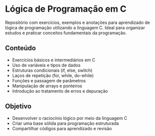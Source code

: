 # Lógica de Programação em C

Repositório com exercícios, exemplos e anotações para aprendizado de lógica de programação utilizando a linguagem C. Ideal para organizar estudos e praticar conceitos fundamentais da programação.

## Conteúdo

- Exercícios básicos e intermediários em C
- Uso de variáveis e tipos de dados
- Estruturas condicionais (if, else, switch)
- Laços de repetição (for, while, do-while)
- Funções e passagem de parâmetros
- Manipulação de arrays e ponteiros
- Introdução ao tratamento de erros e depuração

## Objetivo

- Desenvolver o raciocínio lógico por meio da linguagem C
- Criar uma base sólida para programação estruturada
- Compartilhar códigos para aprendizado e revisão
